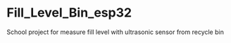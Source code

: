 # Fill_Level_Bin_esp32
School project for measure fill level with ultrasonic sensor from recycle bin 
